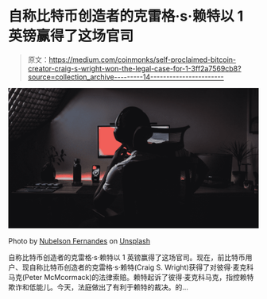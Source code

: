 # 自称比特币创造者的克雷格·s·赖特以 1 英镑赢得了这场官司

> 原文：<https://medium.com/coinmonks/self-proclaimed-bitcoin-creator-craig-s-wright-won-the-legal-case-for-1-3ff2a7569cb8?source=collection_archive---------14----------------------->

![](img/ed7857032b43eac11443260f9c119f7a.png)

Photo by [Nubelson Fernandes](https://unsplash.com/@nublson?utm_source=medium&utm_medium=referral) on [Unsplash](https://unsplash.com?utm_source=medium&utm_medium=referral)

自称比特币创造者的克雷格·s·赖特以 1 英镑赢得了这场官司。现在，前比特币用户、现自称比特币创造者的克雷格·s·赖特(Craig S. Wright)获得了对彼得·麦克科马克(Peter McMcormack)的法律索赔。赖特起诉了彼得·麦克科马克，指控赖特欺诈和低能儿。今天，法庭做出了有利于赖特的裁决。的…